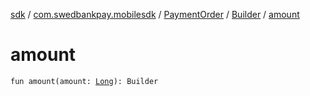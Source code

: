 [sdk](../../../index.md) / [com.swedbankpay.mobilesdk](../../index.md) / [PaymentOrder](../index.md) / [Builder](index.md) / [amount](./amount.md)

# amount

`fun amount(amount: `[`Long`](https://kotlinlang.org/api/latest/jvm/stdlib/kotlin/-long/index.html)`): Builder`